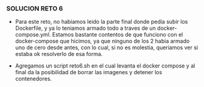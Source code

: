 ### SOLUCION RETO 6 ###

- Para este reto, no habiamos leido la parte final donde pedia subir los Dockerfile, y ya lo teniamos armado todo a traves de un docker-compose.yml.
Estamos bastante contentos de que funciono con el docker-compose que hicimos, ya que ninguno de los 2 habia armado uno de cero desde antes, con lo cual, si no es molestia, queriamos ver si estaba ok resolverlo de esa forma.

- Agregamos un script reto6.sh en el cual levanta el docker compose y al final da la posibilidad de borrar las imagenes y detener los contenedores.
